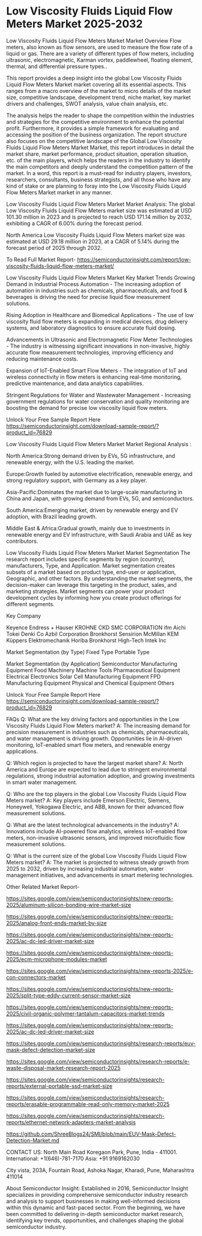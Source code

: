<h1>Low Viscosity Fluids Liquid Flow Meters Market 2025-2032</h1>
Low Viscosity Fluids Liquid Flow Meters Market Market Overview
Flow meters, also known as flow sensors, are used to measure the flow rate of a liquid or gas. There are a variety of different types of flow meters, including ultrasonic, electromagnetic, Karman vortex, paddlewheel, floating element, thermal, and differential pressure types..

This report provides a deep insight into the global Low Viscosity Fluids Liquid Flow Meters Market market covering all its essential aspects. This ranges from a macro overview of the market to micro details of the market size, competitive landscape, development trend, niche market, key market drivers and challenges, SWOT analysis, value chain analysis, etc.

The analysis helps the reader to shape the competition within the industries and strategies for the competitive environment to enhance the potential profit. Furthermore, it provides a simple framework for evaluating and accessing the position of the business organization. The report structure also focuses on the competitive landscape of the Global Low Viscosity Fluids Liquid Flow Meters Market Market, this report introduces in detail the market share, market performance, product situation, operation situation, etc. of the main players, which helps the readers in the industry to identify the main competitors and deeply understand the competition pattern of the market.
In a word, this report is a must-read for industry players, investors, researchers, consultants, business strategists, and all those who have any kind of stake or are planning to foray into the Low Viscosity Fluids Liquid Flow Meters Market market in any manner.

Low Viscosity Fluids Liquid Flow Meters Market Market Analysis:
The global Low Viscosity Fluids Liquid Flow Meters market size was estimated at USD 101.30 million in 2023 and is projected to reach USD 171.14 million by 2032, exhibiting a CAGR of 6.00% during the forecast period.

North America Low Viscosity Fluids Liquid Flow Meters market size was estimated at USD 29.18 million in 2023, at a CAGR of 5.14% during the forecast period of 2025 through 2032.

To Read Full Market Report-
https://semiconductorinsight.com/report/low-viscosity-fluids-liquid-flow-meters-market/

Low Viscosity Fluids Liquid Flow Meters Market Key Market Trends
Growing Demand in Industrial Process Automation - The increasing adoption of automation in industries such as chemicals, pharmaceuticals, and food & beverages is driving the need for precise liquid flow measurement solutions.

Rising Adoption in Healthcare and Biomedical Applications - The use of low viscosity fluid flow meters is expanding in medical devices, drug delivery systems, and laboratory diagnostics to ensure accurate fluid dosing.

Advancements in Ultrasonic and Electromagnetic Flow Meter Technologies - The industry is witnessing significant innovations in non-invasive, highly accurate flow measurement technologies, improving efficiency and reducing maintenance costs.

Expansion of IoT-Enabled Smart Flow Meters - The integration of IoT and wireless connectivity in flow meters is enhancing real-time monitoring, predictive maintenance, and data analytics capabilities.

Stringent Regulations for Water and Wastewater Management - Increasing government regulations for water conservation and quality monitoring are boosting the demand for precise low viscosity liquid flow meters.

Unlock Your Free Sample Report Here
https://semiconductorinsight.com/download-sample-report/?product_id=76829

Low Viscosity Fluids Liquid Flow Meters Market Market Regional Analysis :

North America:Strong demand driven by EVs, 5G infrastructure, and renewable energy, with the U.S. leading the market.

Europe:Growth fueled by automotive electrification, renewable energy, and strong regulatory support, with Germany as a key player.

Asia-Pacific:Dominates the market due to large-scale manufacturing in China and Japan, with growing demand from EVs, 5G, and semiconductors.

South America:Emerging market, driven by renewable energy and EV adoption, with Brazil leading growth.

Middle East & Africa:Gradual growth, mainly due to investments in renewable energy and EV infrastructure, with Saudi Arabia and UAE as key contributors.

Low Viscosity Fluids Liquid Flow Meters Market Market Segmentation
The research report includes specific segments by region (country), manufacturers, Type, and Application. Market segmentation creates subsets of a market based on product type, end-user or application, Geographic, and other factors. By understanding the market segments, the decision-maker can leverage this targeting in the product, sales, and marketing strategies. Market segments can power your product development cycles by informing how you create product offerings for different segments.

Key Company

Keyence
Endress + Hauser
KROHNE
CKD
SMC CORPORATION
ifm
Aichi Tokei Denki Co
Azbil Corporation
Bronkhorst
Sensirion
McMillan
KEM Küppers Elektromechanik
Horiba
Bronkhorst High-Tech
Intek
Inc

Market Segmentation (by Type)
Fixed Type
Portable Type

Market Segmentation (by Application)
Semiconductor Manufacturing Equipment
Food Machinery
Machine Tools
Pharmaceutical Equipment
Electrical Electronics
Solar Cell Manufacturing Equipment
FPD Manufacturing Equipment
Physical and Chemical Equipment
Others

Unlock Your Free Sample Report Here
https://semiconductorinsight.com/download-sample-report/?product_id=76829

FAQs
Q: What are the key driving factors and opportunities in the Low Viscosity Fluids Liquid Flow Meters market?
A: The increasing demand for precision measurement in industries such as chemicals, pharmaceuticals, and water management is driving growth. Opportunities lie in AI-driven monitoring, IoT-enabled smart flow meters, and renewable energy applications.

Q: Which region is projected to have the largest market share?
A: North America and Europe are expected to lead due to stringent environmental regulations, strong industrial automation adoption, and growing investments in smart water management.

Q: Who are the top players in the global Low Viscosity Fluids Liquid Flow Meters market?
A: Key players include Emerson Electric, Siemens, Honeywell, Yokogawa Electric, and ABB, known for their advanced flow measurement solutions.

Q: What are the latest technological advancements in the industry?
A: Innovations include AI-powered flow analytics, wireless IoT-enabled flow meters, non-invasive ultrasonic sensors, and improved microfluidic flow measurement solutions.

Q: What is the current size of the global Low Viscosity Fluids Liquid Flow Meters market?
A: The market is projected to witness steady growth from 2025 to 2032, driven by increasing industrial automation, water management initiatives, and advancements in smart metering technologies.

Other Related Market Report-

https://sites.google.com/view/semiconductorinsights/new-reports-2025/aluminum-silicon-bonding-wire-market-size

https://sites.google.com/view/semiconductorinsights/new-reports-2025/analog-front-ends-market-by-size

https://sites.google.com/view/semiconductorinsights/new-reports-2025/ac-dc-led-driver-market-size

https://sites.google.com/view/semiconductorinsights/new-reports-2025/ecm-microphone-modules-market

https://sites.google.com/view/semiconductorinsights/new-reports-2025/e-con-connectors-market

https://sites.google.com/view/semiconductorinsights/new-reports-2025/split-type-eddy-current-sensor-market-size

https://sites.google.com/view/semiconductorinsights/new-reports-2025/civil-organic-polymer-tantalum-capacitors-market-trends

https://sites.google.com/view/semiconductorinsights/new-reports-2025/ac-dc-led-driver-market-size

https://sites.google.com/view/semiconductorinsights/research-reports/euv-mask-defect-detection-market-size

https://sites.google.com/view/semiconductorinsights/research-reports/e-waste-disposal-market-research-report-2025

https://sites.google.com/view/semiconductorinsights/research-reports/external-portable-ssd-market-size

https://sites.google.com/view/semiconductorinsights/research-reports/erasable-programmable-read-only-memory-market-2025

https://sites.google.com/view/semiconductorinsights/research-reports/ethernet-network-adapters-market-analysis

https://github.com/ShreeBlogs24/SMI/blob/main/EUV-Mask-Defect-Detection-Market.md

CONTACT US:
North Main Road Koregaon Park, Pune, India - 411001.
International: +1(646)-781-7170
Asia: +91 9169162030

City vista, 203A, Fountain Road, Ashoka Nagar, Kharadi, Pune, Maharashtra 411014

About Semiconductor Insight:
Established in 2016, Semiconductor Insight specializes in providing comprehensive semiconductor industry research and analysis to support businesses in making well-informed decisions within this dynamic and fast-paced sector. From the beginning, we have been committed to delivering in-depth semiconductor market research, identifying key trends, opportunities, and challenges shaping the global semiconductor industry.
